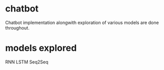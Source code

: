 # chatbot
Chatbot implementation alongwith exploration of various models are done throughout.


# models explored
RNN LSTM
Seq2Seq
